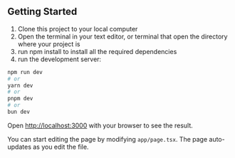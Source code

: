 ## Getting Started

1. Clone this project to your local computer
2. Open the terminal in your text editor, or terminal that open the directory where your project is
3. run npm install to install all the required dependencies
4. run the development server:

```bash
npm run dev
# or
yarn dev
# or
pnpm dev
# or
bun dev
```

Open [http://localhost:3000](http://localhost:3000) with your browser to see the result.

You can start editing the page by modifying `app/page.tsx`. The page auto-updates as you edit the file.
